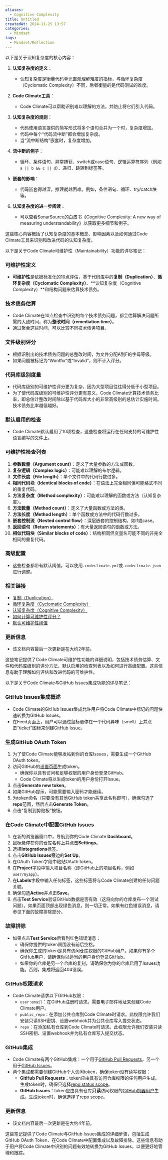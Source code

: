 ```yaml
---
aliases:
  - Cognitive Complexity
title: Untitled
createdAt: 2024-11-25 13:57
categories:
  - Mindset
tags:
  - Mindset/Reflection
---
```

以下是关于认知复杂度的核心内容：

1. **认知复杂度的定义**：
   - 认知复杂度是衡量代码单元直观理解难度的指标，与循环复杂度（Cyclomatic Complexity）不同，后者衡量的是代码测试的难度。

2. **Code Climate工具**：
   - Code Climate可以帮助识别难以理解的方法，并防止将它们引入代码。

3. **认知复杂度的规则**：
   - 代码使用语言提供的简写形式将多个语句合并为一个时，复杂度增加。
   - 代码中每个“代码流中断”都会增加复杂度。
   - 当“流中断结构”嵌套时，复杂度增加。

4. **流中断的例子**：
   - 循环、条件语句、异常捕获、switch或case语句、逻辑运算符序列（例如 `a || b && c || d`）、递归、跳转到标签等。

5. **嵌套的影响**：
   - 代码嵌套得越深，推理就越困难。例如，条件语句、循环、try/catch块等。

6. **认知复杂度的进一步阅读**：
   - 可以查看SonarSource的白皮书《Cognitive Complexity: A new way of measuring understandability》以获取更多细节和例子。

这些核心内容概括了认知复杂度的基本概念、影响因素以及如何通过Code Climate工具来识别和改进代码的认知复杂度。

以下是关于Code Climate可维护性（Maintainability）功能的详尽笔记：

### 可维护性定义
- **可维护性**是依据标准化的10点评估，基于代码库中的**复制（Duplication）**、**循环复杂度（Cyclomatic Complexity）**、**认知复杂度（Cognitive Complexity）**和结构问题来估算技术债务。

### 技术债务估算
- Code Climate在10点检查中识别的每个技术债务问题，都会估算解决问题所需的大致时间，称为**整改时间（remediation time）**。
- 通过聚合这些时间，可以比较不同技术债务项目。

### 文件级别评分
- 根据识别出的技术债务问题的总整改时间，为文件分配A到F的字母等级。
- 如果问题被标记为“Wontfix”或“Invalid”，则不计入评分。

### 代码库级别度量
- 代码库级别的可维护性评分更为复杂，因为大型项目往往得分低于小型项目。
- 为了使代码库级别的可维护性评分更有意义，Code Climate计算技术债务比率，即总估计整改时间除以基于代码库大小的非常高级别的总估计实施时间。技术债务比率越低越好。

### 默认启用的检查
- Code Climate默认启用了10项检查，这些检查将运行在任何支持的可维护性语言编写的文件上。

### 可维护性检查列表
1. **参数数量（Argument count）**：定义了大量参数的方法或函数。
2. **复杂逻辑（Complex logic）**：可能难以理解的布尔逻辑。
3. **文件长度（File length）**：单个文件中的代码行数过多。
4. **相同代码块（Identical blocks of code）**：在语法上完全相同但可能格式不同的重复代码。
5. **方法复杂度（Method complexity）**：可能难以理解的函数或方法（认知复杂度）。
6. **方法数量（Method count）**：定义了大量函数或方法的类。
7. **方法长度（Method length）**：单个函数或方法中的代码行数过多。
8. **嵌套控制流（Nested control flow）**：深层嵌套的控制结构，如if或case。
9. **返回语句（Return statements）**：有大量返回语句的函数或方法。
10. **相似代码块（Similar blocks of code）**：结构相同但变量名可能不同的非完全相同的重复代码。

### 高级配置
- 这些检查都带有默认阈值，可以使用`.codeclimate.yml`或`.codeclimate.json`进行调整。

### 相关链接
- [复制（Duplication）](https://docs.codeclimate.com/docs/duplication-concept)
- [循环复杂度（Cyclomatic Complexity）](https://docs.codeclimate.com/docs/cyclomatic-complexity)
- [认知复杂度（Cognitive Complexity）](https://docs.codeclimate.com/docs/cognitive-complexity)
- [如何计算可维护性评分？](https://docs.codeclimate.com/docs/maintainability-calculation)
- [默认可维护性阈值](https://docs.codeclimate.com/docs/default-analysis-configuration#section-maintainability-checks)

### 更新信息
- 该文档内容最后一次更新是在大约2年前。

这些笔记提供了Code Climate可维护性功能的详细说明，包括技术债务估算、文件和代码库级别的评分方法、默认启用的检查列表以及如何进行高级配置。这些信息有助于理解如何评估和改进代码的可维护性。

以下是关于Code Climate与GitHub Issues集成功能的详尽笔记：

### GitHub Issues集成概述
- Code Climate的GitHub Issues集成允许用户将Code Climate中标记的问题快速转换为GitHub Issues。
- 在Feed页面上，用户可以通过鼠标悬停在一个代码异味（smell）上并点击“ticket”图标来创建GitHub Issue。

### 生成GitHub OAuth Token
1. 为了使Code Climate能够发帖到你的仓库Issues，需要生成一个GitHub OAuth token。
2. 访问GitHub的[设置页面](https://github.com/settings/tokens)生成token。
   - 确保你以具有访问和足够权限的用户身份登录GitHub。
   - Code Climate将以生成token的用户身份打开Issue。
3. 点击**Generate new token**。
4. 如果GitHub提示，可能需要输入密码才能继续。
5. 为token命名（只要没有其他GitHub token共享此名称即可），确保勾选了**repo**范围，然后点击**Generate Token**。
6. 点击“复制到剪贴板”按钮。

### 在Code Climate中配置GitHub Issues
1. 在新的浏览器窗口中，导航到你的Code Climate **Dashboard**。
2. 鼠标悬停在你的仓库名称上并点击**Settings**。
3. 选择**Integrations**标签。
4. 点击**GitHub Issues**旁边的**Set Up**。
5. 在OAuth Token字段中粘贴OAuth token。
6. 在**Project**字段中输入项目名称（即GitHub上的项目名称，例如`user/myapp`）。
7. 在**Labels**字段中输入任何标签，这些标签将与Code Climate创建的任何问题关联。
8. 确保勾选**Active**并点击**Save**。
9. 点击**Test Service**验证GitHub数据是否有效（这将向你的仓库发布一个测试问题）。如果页面顶部出现绿色消息，则一切正常。如果有红色错误消息，请参见下面的故障排除部分。

### 故障排除
- 如果点击**Test Service**后看到红色错误消息：
  - 确保你提供的token周围没有前后空格。
  - 确保你生成的token是具有访问仓库权限的GitHub用户。如果你有多个GitHub用户，请确保你以适当的用户身份登录GitHub。
  - 如果你的仓库是另一个仓库的复刻，请确保你为你的仓库启用了Issues功能。否则，集成将返回404错误。

### GitHub权限请求
- Code Climate请求以下GitHub权限：
  - `user:email`：在GitHub注册时请求。需要电子邮件地址来创建Code Climate用户。
  - `public_repo`：在添加公共仓库到Code Climate时请求。此权限允许我们安装只读SSH密钥、设置webhook并为公共仓库写入提交状态。
  - `repo`：在添加私有仓库到Code Climate时请求。此权限允许我们安装只读SSH密钥、设置webhook并为私有仓库写入提交状态。

### GitHub集成
- Code Climate有两个GitHub集成：一个用于[GitHub Pull Requests](https://docs.codeclimate.com/docs/github#pull-requests)，另一个用于[GitHub Issues](https://docs.codeclimate.com/docs/github#issues)。
- 两个集成都需要创建GitHub个人访问token，确保token没有读写权限：
  - **GitHub Pull Requests**：token应由具有访问仓库权限的任何用户生成。生成token时，确保只选择[repo:status scope](https://developer.github.com/v3/oauth/#scopes)。
  - **GitHub Issues**：token应由具有仓库**只读**访问权限的[GitHub机器用户](https://developer.github.com/guides/managing-deploy-keys/#machine-users)生成。生成token时，确保选择了[repo scope](https://developer.github.com/v3/oauth/#scopes)。

### 更新信息
- 该文档内容最后一次更新是在大约4年前。

这些笔记提供了Code Climate与GitHub Issues集成的详细步骤，包括生成GitHub OAuth Token、在Code Climate中配置集成以及故障排除。这些信息有助于用户将Code Climate中识别的问题有效地转换为GitHub Issues，以便更好地管理和跟踪。